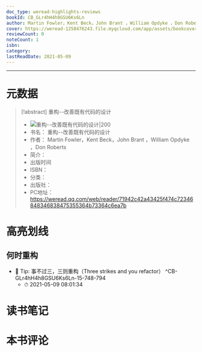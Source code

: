 ```yaml
---
doc_type: weread-highlights-reviews
bookId: CB_GLr4hH4h8GSU6Ks6Ln
author: Martin Fowler，Kent Beck，John Brant ，William Opdyke ，Don Roberts
cover: https://weread-1258476243.file.myqcloud.com/app/assets/bookcover/book_cover_default_imported_02.png
reviewCount: 0
noteCount: 1
isbn: 
category: 
lastReadDate: 2021-05-09
---
```


---
# 元数据
> [!abstract] 重构--改善既有代码的设计
> - ![ 重构--改善既有代码的设计|200](https://weread-1258476243.file.myqcloud.com/app/assets/bookcover/book_cover_default_imported_02.png)
> - 书名： 重构--改善既有代码的设计
> - 作者： Martin Fowler，Kent Beck，John Brant ，William Opdyke ，Don Roberts
> - 简介： 
> - 出版时间 
> - ISBN： 
> - 分类： 
> - 出版社： 
> - PC地址：https://weread.qq.com/web/reader/71942c42a43425f474c72346848346838475355364b73364c6ea7b

# 高亮划线

## 何时重构


- 📌 Tip: 事不过三，三则重构（Three strikes and you refactor）  ^CB-GLr4hH4h8GSU6Ks6Ln-15-748-794
    - ⏱ 2021-05-09 08:01:34 
# 读书笔记

# 本书评论
